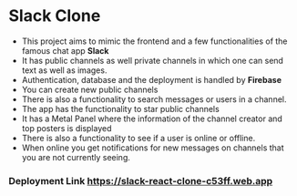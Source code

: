 # Slack Clone

* This project aims to mimic the frontend and a few functionalities of the famous chat app **Slack**
* It has public channels as well private channels in which one can send text as well as images.
* Authentication, database and the deployment is handled by **Firebase**
* You can create new public channels
* There is also a functionality to search messages or users in a channel.
* The app has the functionality to star public channels
* It has a Metal Panel where the information of the channel creator and top posters is displayed
* There is also a functionality to see if a user is online or offline. 
* When online you get notifications for new messages on channels that you are not currently seeing.


### Deployment Link https://slack-react-clone-c53ff.web.app
